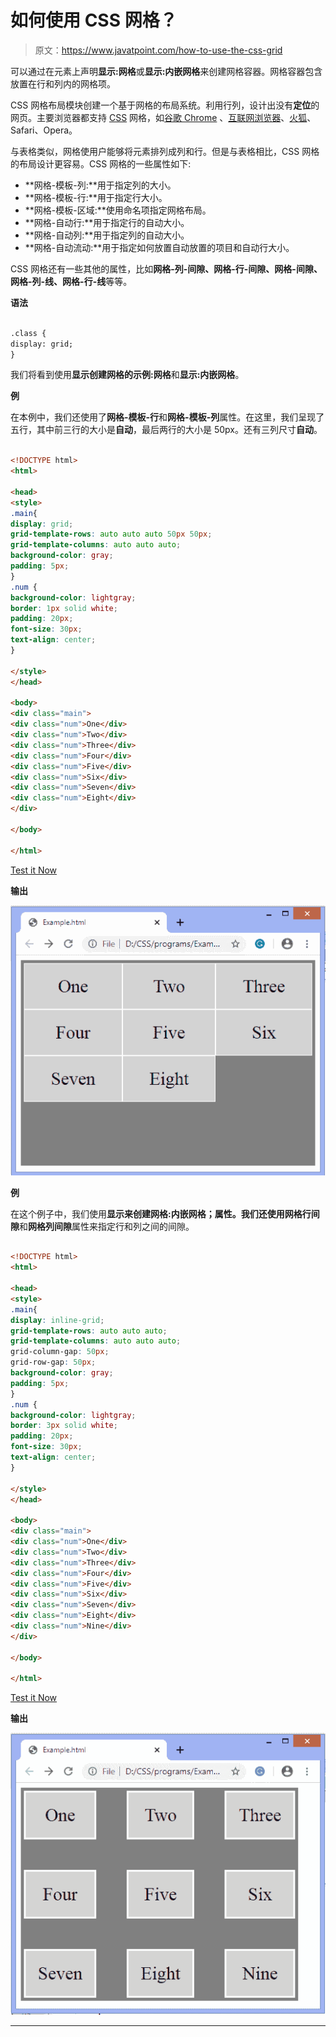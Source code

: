 # 如何使用 CSS 网格？

> 原文：<https://www.javatpoint.com/how-to-use-the-css-grid>

可以通过在元素上声明**显示:网格**或**显示:内嵌网格**来创建网格容器。网格容器包含放置在行和列内的网格项。

CSS 网格布局模块创建一个基于网格的布局系统。利用行列，设计出没有**定位**的网页。主要浏览器都支持 [CSS](https://www.javatpoint.com/css-tutorial) 网格，如[谷歌 Chrome](https://www.javatpoint.com/google-chrome) 、[互联网浏览器](https://www.javatpoint.com/internet-explorer)、[火狐](https://www.javatpoint.com/mozilla-firefox)、Safari、Opera。

与表格类似，网格使用户能够将元素排列成列和行。但是与表格相比，CSS 网格的布局设计更容易。CSS 网格的一些属性如下:

*   **网格-模板-列:**用于指定列的大小。
*   **网格-模板-行:**用于指定行大小。
*   **网格-模板-区域:**使用命名项指定网格布局。
*   **网格-自动行:**用于指定行的自动大小。
*   **网格-自动列:**用于指定列的自动大小。
*   **网格-自动流动:**用于指定如何放置自动放置的项目和自动行大小。

CSS 网格还有一些其他的属性，比如**网格-列-间隙、网格-行-间隙、网格-间隙、网格-列-线、网格-行-线**等等。

**语法**

```html

.class {
display: grid;
}

```

我们将看到使用**显示创建网格的示例:网格**和**显示:内嵌网格**。

**例**

在本例中，我们还使用了**网格-模板-行**和**网格-模板-列**属性。在这里，我们呈现了五行，其中前三行的大小是**自动**，最后两行的大小是 50px。还有三列尺寸**自动**。

```html

<!DOCTYPE html>
<html>

<head>
<style>
.main{
display: grid;
grid-template-rows: auto auto auto 50px 50px;
grid-template-columns: auto auto auto;
background-color: gray;
padding: 5px;
}
.num {
background-color: lightgray;
border: 1px solid white;
padding: 20px;
font-size: 30px;
text-align: center;
}

</style>
</head>

<body>
<div class="main">
<div class="num">One</div>
<div class="num">Two</div>
<div class="num">Three</div>
<div class="num">Four</div>
<div class="num">Five</div>
<div class="num">Six</div>
<div class="num">Seven</div>
<div class="num">Eight</div>
</div>

</body>

</html>

```

[Test it Now](https://www.javatpoint.com/oprweb/test.jsp?filename=how-to-use-the-css-grid1)

**输出**

![How to use the CSS grid](img/340a7992359776e067f9e7189c28760c.png)

**例**

在这个例子中，我们使用**显示来创建网格:内嵌网格；**属性。我们还使用**网格行间隙**和**网格列间隙**属性来指定行和列之间的间隙。

```html

<!DOCTYPE html>
<html>

<head>
<style>
.main{
display: inline-grid;
grid-template-rows: auto auto auto;
grid-template-columns: auto auto auto;
grid-column-gap: 50px;
grid-row-gap: 50px;
background-color: gray;
padding: 5px;
}
.num {
background-color: lightgray;
border: 3px solid white;
padding: 20px;
font-size: 30px;
text-align: center;
}

</style>
</head>

<body>
<div class="main">
<div class="num">One</div>
<div class="num">Two</div>
<div class="num">Three</div>
<div class="num">Four</div>
<div class="num">Five</div>
<div class="num">Six</div>
<div class="num">Seven</div>
<div class="num">Eight</div>
<div class="num">Nine</div>
</div>

</body>

</html>

```

[Test it Now](https://www.javatpoint.com/oprweb/test.jsp?filename=how-to-use-the-css-grid2)

**输出**

![How to use the CSS grid](img/cd41f69a9c7d4ef2e38aec9260f58725.png)

* * *
